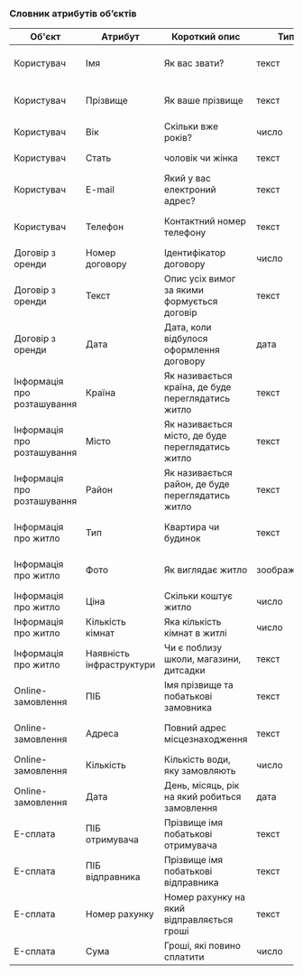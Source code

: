 ### Словник атрибутів об’єктів

| Об'єкт                      | Атрибут                  | Короткий опис                                      | Тип         | Обмеження                 |
|-----------------------------|--------------------------|----------------------------------------------------|-------------|---------------------------|
| Користувач                  | Імя                      | Як вас звати?                                      | текст       | довжина < 100 символів    |
| Користувач                  | Прізвище                 | Як ваше прізвище                                   | текст       | довжина < 100 символів    |
| Користувач                  | Вік                      | Скільки вже років?                                 | число       | значення > 0              |
| Користувач                  | Стать                    | чоловік чи жінка                                   | текст       | довжина < 8 символів      |
| Користувач                  | E-mail                   | Який у вас електроний адрес?                       | текст       | довжина < 100 символів    |
| Користувач                  | Телефон                  | Контактний номер телефону                          | текст       | довжина < 10 символів     |
| Договір з оренди            | Номер договору           | Ідентифікатор договору                             | число       | значення > 0              |
| Договір з оренди            | Текст                    | Опис усіх вимог за якими формується договір        | текст       | довжина < 100000 символів |
| Договір з оренди            | Дата                     | Дата, коли відбулося оформлення договору           | дата        | довжина < 25 символів     |
| Інформація про розташування | Країна                   | Як називається країна, де буде переглядатись житло | текст       | довжина < 50 символів     |
| Інформація про розташування | Місто                    | Як називається місто, де буде переглядатись житло  | текст       | довжина < 50 символів     |
| Інформація про розташування | Район                    | Як називається район, де буде переглядатись житло  | текст       | довжина < 50 символів     |
| Інформація про житло        | Тип                      | Квартира чи будинок                                | текст       | довжина < 20 символів     |
| Інформація про житло        | Фото                     | Як виглядає житло                                  | зоображення | Розмір зображення < 10МБ  |
| Інформація про житло        | Ціна                     | Скільки коштує житло                               | число       | Значення  > 0             |
| Інформація про житло        | Кількість кімнат         | Яка кількість кімнат в житлі                       | число       | Значення > 0              |
| Інформація про житло        | Наявність інфраструктури | Чи є поблизу школи, магазини, дитсадки             | текст       | довжина < 100 символів    |
| Online-замовлення           | ПІБ                      | Імя прізвище та побатькові замовника               | текст       | довжина < 100 символів    |
| Online-замовлення           | Адреса                   | Повний адрес місцезнаходження                      | текст       | довжина < 100 символів    |
| Online-замовлення           | Кількість                | Кількість води, яку замовляють                     | число       | значення > 0              |
| Online-замовлення           | Дата                     | День, місяць, рік на який робиться замовлення      | дата        | довжина < 25 символів     |
| E-сплата                    | ПІБ отримувача           | Прізвище імя побатькові отримувача                 | текст       | довжина < 100 символів    |
| E-сплата                    | ПІБ відправника          | Прізвище імя побатькові відправника                | текст       | довжина < 100 символів    |
| E-сплата                    | Номер рахунку            | Номер рахунку на який відправляється гроші         | текст       | довжина < 100 символів    |
| E-сплата                    | Сума                     | Гроші, які повино сплатити                         | число       | значення > 0              |